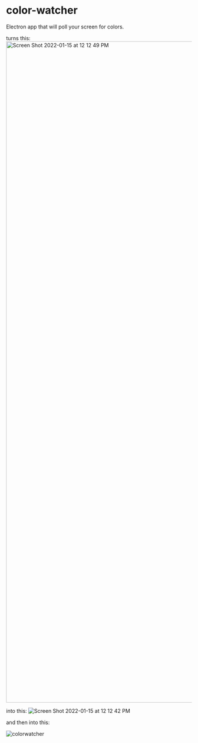 # color-watcher

Electron app that will poll your screen for colors.

turns this:
<img width="1787" alt="Screen Shot 2022-01-15 at 12 12 49 PM" src="https://user-images.githubusercontent.com/2433091/149634937-719da7e3-359e-4a7a-93e1-aac7e63f48d7.png">

into this:
![Screen Shot 2022-01-15 at 12 12 42 PM](https://user-images.githubusercontent.com/2433091/149634944-d5845bd8-c080-4eb4-84ff-3a13bfdaedbf.png)

and then into this:

![colorwatcher](https://user-images.githubusercontent.com/2433091/149700996-3b285906-9d0f-4578-87a6-166ddb252196.jpg)

